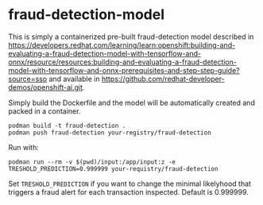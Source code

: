 # fraud-detection-model

This is simply a containerized pre-built fraud-detection model described in https://developers.redhat.com/learning/learn:openshift:building-and-evaluating-a-fraud-detection-model-with-tensorflow-and-onnx/resource/resources:building-and-evaluating-a-fraud-detection-model-with-tensorflow-and-onnx-prerequisites-and-step-step-guide?source=sso and available in https://github.com/redhat-developer-demos/openshift-ai.git.

Simply build the Dockerfile and the model will be automatically created and packed in a container.

```
podman build -t fraud-detection .
podman push fraud-detection your-registry/fraud-detection
```

Run with:
```
podman run --rm -v $(pwd)/input:/app/input:z -e TRESHOLD_PREDICTION=0.999999 your-requistry/fraud-detection
```
Set `TRESHOLD_PREDICTION` if you want to change the minimal likelyhood that triggers a fraud alert for each transaction inspected. Default is 0.999999.